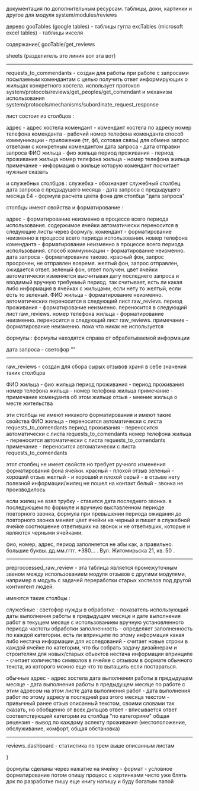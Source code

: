 документация по дополнительным ресурсам. таблицы, доки, картинки и другое для модуля system/modules/reviews

дерево
gooTables (google tables) - таблицы гугла
excTables (microsoft excel tables) - таблицы икселя


содержание{
gooTable/get_reviews 

sheets (разделитель это линия вот эта вот)
______________________________
requests_to_commendants - создан для работы при работе с запросами посылаемым комендантам с целью получить ответ информирующих о жильцах конкретного хостела.
использует протокол system/protocols/reviews/get_peoples/get_comendant и механизм использования system/protocols/mechanisms/subordinate_request_response

лист состоит из столбцов :

адрес - адрес хостела
комендант - комендант хостела по адресу
номер телефона коменданта - рабочий номер телефона коменданта
способ коммуникации - приложение (тг, фб, сотовая связь) для обмена запрос ответами с конкретным комендантом 
дата запроса - дата отправки запроса
ФИО жильца - фио жильца
период проживания - период проживания жильца
номер телефона жильца - номер телефона жильца
примечание - информация о жильце которую комендант посчитает нужным сказать

и служебных столбцов :
служебка - обозначает служебный столбец
дата запроса с предыдущего месяца - дата запроса с предыдущего месяца
E4 - формула расчета цвета фона для столбца "дата запроса"

столбцы имеют свойства и форматирование :

адрес - форматирование неизменно в процессе всего периода использования. содержимое ячейки автоматически переносится в следующие листы через формулу.
комендант - форматирование неизменно в процессе всего периода использования.
номер телефона коменданта - форматирование неизменно в процессе всего периода использования.
способ коммуникации - форматирование неизменно.
дата запроса - форматирование таково. красный фон, запрос просрочен, не отправлен вовремя. желтый фон, запрос отправлен, ожидается ответ. зеленый фон, ответ получен. цвет ячейки автоматически изменяется высчитывая дату последнего запроса и вводимый вручную требуемый период. так считывает, есть ли какая либо информация в ячейках с жильцами, если нету то желтый, если есть то зеленый.
ФИО жильца - форматирование неизменно. автоматических переносится в следующий лист raw_revievs.
период проживания - форматирование неизменно. переносится в следующий лист raw_reviews.
номер телефона жильца - форматирование неизменно. переносится в следующий лист raw_reviews.
примечание - форматирование неизменно. пока что никак не используется

формулы :
формулы находятся справа от обрабатываемой информации

дата запроса - светофор
""
_________________________________
raw_reviews - создан для сбора сырых отзывов храня в себе значения таких столбцов

ФИО жильца - фио жильца
период проживания - период проживания
номер телефона жильца - номер телефона жильца
примечание - примечание коменданта об этом жильце
отзыв - мнение жильца о месте жительства

эти столбцы не имеют никакого форматирования и имеют такие свойства
ФИО жильца - переносится автоматически с листа requests_to_comendants
период проживания - переносится автоматически с листа requests_to_comendants
номер телефона жильца - переносится автоматически с листа requests_to_comendants
примечание - переносится автоматически с листа requests_to_comendants

этот столбец не имеет свойств но требует ручного изменения форматирования фона ячейки.
красный - плохой отзыв
зеленый - хороший отзыв
желтый - и хороший и плохой
серый - в отзыве нету полезной информации/жилец не пошел на контакт
белый - звонка не производилось

если жилец не взял трубку - ставится дата последнего звонка. в последующем по формуле и вручную выставленном периоде повторного звонка, формула при превышении периода ожидания до повторного звонка меняет цвет ячейки на черный и пишет в служебной ячейке соотношение ответивших на звонок и не ответивших, которые и являются черными ячейками.

фио, номер, адрес, период заполняется не абы как, а правильно. большие буквы. дд.мм.гггг. +380... . Вул. Житомирьска 21, кв. 50 .

_______________________________
preproccessed_raw_review - эта таблица является промежуточным звеном между использованием модуля отзывов с другими модулями, например в модуль с задачей переработки старых хостелов под другой контингент людей.

имеются такие столбцы :

служебные :
светофор нужды в обработке - показатель использующий даты выполнения работы в предыдущем месяце и дате выполнения работ в текущем месяце с использованием вручную установленного периода частоты обработки
заполненность - определяет заполненность по каждой категории. есть ли впринципе по этому информация какая либо
нестача информации для исследований - считает новые строки в каждой ячейке по категории, что бы собрать задачу дизайнерам и строителям для новых/старых обьектов
нестача информации впринципе - считает количество символов в ячейке с отзывом в формате обычного текста, из которого можно еще что то вытащить если постараться.

обычные
адрес - адрес хостела
дата выполнения работы в предыдущем месяце - дата выполнения работы в предыдущем месяце по работе с этим адресом на этом листе
дата выполнения работ - дата выполнения работ по этому адресу в последний раз этого месяца
текстом - привычный ранее отзыв описанный текстом, своими словами так сказать, но обобщенно от всех дильцов
ответ - вписывается ответ соответствующей категории из столбца "по категориям"
общая рецензия - вывод по каждому аспекту проживания (местоположение, обслуживание, комфорт, общая обстановка)

_____________________________
reviews_dashboard - статистика по трем выше описанным листам


}


формулы сделаны через нажатие на ячейку - формат - условное форматирование
потом опишу процесс с картинками
чисто уже блять док по разработке пишу еще книгу напишу и буду богатым папой